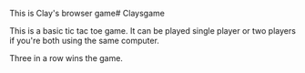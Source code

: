 This is Clay's browser game# Claysgame

This is a basic tic tac toe game. 
It can be played single player or two players if you're both using the same computer. 

Three in a row wins the game. 


